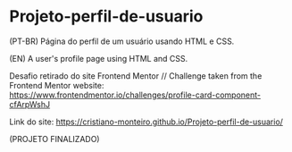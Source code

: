 # Projeto-perfil-de-usuario
 (PT-BR) Página do perfil de um usuário usando HTML e CSS.

 (EN) A user's profile page using HTML and CSS.

 Desafio retirado do site Frontend Mentor // Challenge taken from the Frontend Mentor website:
 https://www.frontendmentor.io/challenges/profile-card-component-cfArpWshJ

 Link do site: https://cristiano-monteiro.github.io/Projeto-perfil-de-usuario/

(PROJETO FINALIZADO)